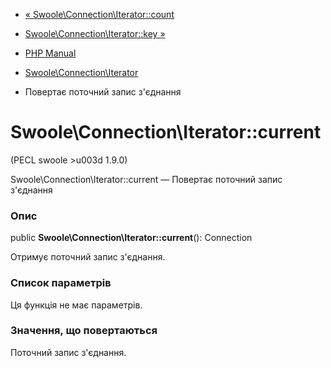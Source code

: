 - [«
Swoole\Connection\Iterator::count](swoole-connection-iterator.count.md)
- [Swoole\Connection\Iterator::key
»](swoole-connection-iterator.key.md)

- [PHP Manual](index.md)
- [Swoole\Connection\Iterator](class.swoole-connection-iterator.md)
- Повертає поточний запис з'єднання

# Swoole\Connection\Iterator::current

(PECL swoole \>u003d 1.9.0)

Swoole\Connection\Iterator::current — Повертає поточний запис
з'єднання

### Опис

public **Swoole\Connection\Iterator::current**(): Connection

Отримує поточний запис з'єднання.

### Список параметрів

Ця функція не має параметрів.

### Значення, що повертаються

Поточний запис з'єднання.
